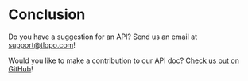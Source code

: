 # Conclusion

Do you have a suggestion for an API?  Send us an email at [support@tlopo.com](mailto:support@tlopo.com)!

Would you like to make a contribution to our API doc?  [Check us out on GitHub](https://github.com/TheLegendofPiratesOnline/documentation/)!
